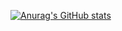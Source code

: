 [![Anurag's GitHub stats](https://github-readme-stats.vercel.app/api?username=Poltos021)](https://github.com/anuraghazra/github-readme-stats)

